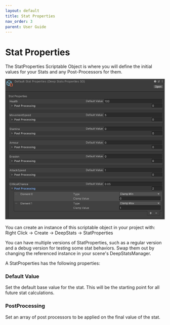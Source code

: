 ```yaml
---
layout: default
title: Stat Properties
nav_order: 3
parent: User Guide
---
```


# Stat Properties

The StatProperties Scriptable Object is where you will define the initial values for your Stats and any Post-Processors for them.

![example properties](../images/statProperties.jpg)

You can create an instance of this scriptable object in your project with:\
Right Click -> Create -> DeepStats -> StatProperties

You can have multiple versions of StatProperties, such as a regular version and a debug version for testing some stat behaviors. Swap them out by changing the referenced instance in your scene's DeepStatsManager.

A StatProperties has the following properties:

### Default Value
Set the default base value for the stat. This will be the starting point for all future stat calculations.

### PostProcessing
Set an array of post processors to be applied on the final value of the stat.